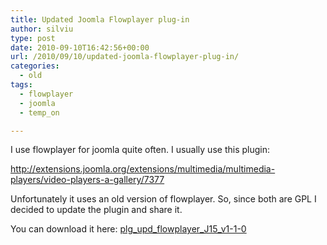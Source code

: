 ```yaml
---
title: Updated Joomla Flowplayer plug-in
author: silviu
type: post
date: 2010-09-10T16:42:56+00:00
url: /2010/09/10/updated-joomla-flowplayer-plug-in/
categories:
  - old
tags:
  - flowplayer
  - joomla
  - temp_on

---
```

I use flowplayer for joomla quite often. I usually use this plugin:

<http://extensions.joomla.org/extensions/multimedia/multimedia-players/video-players-a-gallery/7377>

Unfortunately it uses an old version of flowplayer. So, since both are GPL I decided to update the plugin and share it.

You can download it here: [plg_upd_flowplayer_J15_v1-1-0][1]

 [1]: http://blog.silviuvulcan.ro/wp-content/uploads/sites/2/2010/09/plg_upd_flowplayer_J15_v1-1-0.zip
